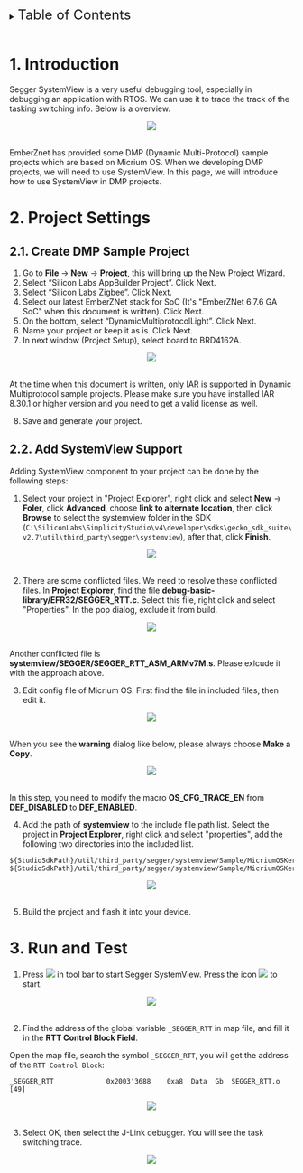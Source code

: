 <details>
<summary><font size=5>Table of Contents</font> </summary>
&nbsp;  

- [1. Introduction](#1-introduction)
- [2. Project Settings](#2-project-settings)
  - [2.1. Create DMP Sample Project](#21-create-dmp-sample-project)
  - [2.2. Add SystemView Support](#22-add-systemview-support)
- [3. Run and Test](#3-run-and-test)

</details>
&nbsp; 

# 1. Introduction
Segger SystemView is a very useful debugging tool, especially in debugging an application with RTOS. We can use it to trace the track of the tasking switching info. Below is a overview.

<div align="center">
  <img src="files/ZB-Zigbee-Debugging-SystemView/SystemView-Overview.png">  
</div>  
</br>

EmberZnet has provided some DMP (Dynamic Multi-Protocol) sample projects which are based on Micrium OS. When we developing DMP projects, we will need to use SystemView. In this page, we will introduce how to use SystemView in DMP projects.

# 2. Project Settings
## 2.1. Create DMP Sample Project
1. Go to **File** -> **New** -> **Project**, this will bring up the New Project Wizard.
2. Select “Silicon Labs AppBuilder Project”. Click Next.
3. Select “Silicon Labs Zigbee”. Click Next.
4. Select our latest EmberZNet stack for SoC (It's "EmberZNet 6.7.6 GA SoC" when this document is written). Click Next.
5. On the bottom, select “DynamicMultiprotocolLight”. Click Next.
6. Name your project or keep it as is. Click Next.
7. In next window (Project Setup), select board to BRD4162A.

<div align="center">
  <img src="files/ZB-Zigbee-Debugging-SystemView/Project-Setup.png">  
</div>  
</br>

At the time when this document is written, only IAR is supported in Dynamic Multiprotocol sample projects. Please make sure you have installed IAR 8.30.1 or higher version and you need to get a valid license as well.

8. Save and generate your project.

## 2.2. Add SystemView Support
Adding SystemView component to your project can be done by the following steps:
1. Select your project in "Project Explorer", right click and select **New** -> **Foler**, click **Advanced**, choose **link to alternate location**, then click **Browse** to select the systemview folder in the SDK (`C:\SiliconLabs\SimplicityStudio\v4\developer\sdks\gecko_sdk_suite\v2.7\util\third_party\segger\systemview`), after that, click **Finish**.

<div align="center">
  <img src="files/ZB-Zigbee-Debugging-SystemView/Add-SystemView.png">  
</div>  
</br>

2. There are some conflicted files. We need to resolve these conflicted files. In **Project Explorer**, find the file **debug-basic-library/EFR32/SEGGER_RTT.c**. Select this file, right click and select "Properties". In the pop dialog, exclude it from build. 

<div align="center">
  <img src="files/ZB-Zigbee-Debugging-SystemView/Exclude.png">  
</div>  
</br>

Another conflicted file is **systemview/SEGGER/SEGGER_RTT_ASM_ARMv7M.s**. Please exlcude it with the approach above.

3. Edit config file of Micrium OS. First find the file in included files, then edit it. 

<div align="center">
  <img src="files/ZB-Zigbee-Debugging-SystemView/os_cfg.png">  
</div>  
</br>

When you see the **warning** dialog like below, please always choose **Make a Copy**.

<div align="center">
  <img src="files/ZB-Zigbee-Debugging-SystemView/Make-a-Copy.png">  
</div>  
</br>

In this step, you need to modify the macro **OS_CFG_TRACE_EN** from **DEF_DISABLED** to **DEF_ENABLED**.

4. Add the path of **systemview** to the include file path list. Select the project in **Project Explorer**, right click and select "properties", add the following two directories into the included list.

```
${StudioSdkPath}/util/third_party/segger/systemview/Sample/MicriumOSKernel
${StudioSdkPath}/util/third_party/segger/systemview/Sample/MicriumOSKernel/Config
```

<div align="center">
  <img src="files/ZB-Zigbee-Debugging-SystemView/include.png">  
</div>  
</br>

5. Build the project and flash it into your device.

# 3. Run and Test
1. Press ![](files/ZB-Zigbee-Debugging-SystemView/SystemView-Toolbar.png) in tool bar to start Segger SystemView. Press the icon ![](files/ZB-Zigbee-Debugging-SystemView/icon_start.png) to start.

<div align="center">
  <img src="files/ZB-Zigbee-Debugging-SystemView/SystemView-Mainframe.png">  
</div>  
</br>

2. Find the address of the global variable `_SEGGER_RTT` in map file, and fill it in the **RTT Control Block Field**. 

Open the map file, search the symbol `_SEGGER_RTT`, you will get the address of the `RTT Control Block`:
```
_SEGGER_RTT             0x2003'3688    0xa8  Data  Gb  SEGGER_RTT.o [49]
```

<div align="center">
  <img src="files/ZB-Zigbee-Debugging-SystemView/SystemView-cfg.png">  
</div>  
</br>

3. Select OK, then select the J-Link debugger. You will see the task switching trace.

<div align="center">
  <img src="files/ZB-Zigbee-Debugging-SystemView/SystemView-Running.png">  
</div>  
</br>

